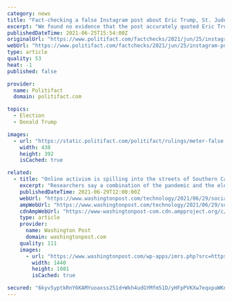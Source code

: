 ```yaml
---
category: news
title: "Fact-checking a false Instagram post about Eric Trump, St. Jude fundraising"
excerpt: "We found no evidence that the post accurately quoted Eric Trump. The Eric Trump Foundation raised $16.3 million for St. Jude, not $30 million as one Instagram post claimed. The foundation rebranded and restructured as Curetivity,"
publishedDateTime: 2021-06-25T15:54:00Z
originalUrl: "https://www.politifact.com/factchecks/2021/jun/25/instagram-posts/fact-checking-false-instagram-post-about-eric-trum/"
webUrl: "https://www.politifact.com/factchecks/2021/jun/25/instagram-posts/fact-checking-false-instagram-post-about-eric-trum/"
type: article
quality: 53
heat: -1
published: false

provider:
  name: Politifact
  domain: politifact.com

topics:
  - Election
  - Donald Trump

images:
  - url: "https://static.politifact.com/politifact/rulings/meter-false.jpg"
    width: 438
    height: 392
    isCached: true

related:
  - title: "Online activism is spilling into the streets of Southern California, sparking a post-Trump movement"
    excerpt: "Researchers say a combination of the pandemic and the election radicalized people and enabled right-leaning groups that were not previously aligned to find one another online — creating a mega-network that was often fueled by outrage and misinformation."
    publishedDateTime: 2021-06-29T12:00:00Z
    webUrl: "https://www.washingtonpost.com/technology/2021/06/29/social-media-california-right-trump/"
    ampWebUrl: "https://www.washingtonpost.com/technology/2021/06/29/social-media-california-right-trump/?outputType=amp"
    cdnAmpWebUrl: "https://www-washingtonpost-com.cdn.ampproject.org/c/s/www.washingtonpost.com/technology/2021/06/29/social-media-california-right-trump/?outputType=amp"
    type: article
    provider:
      name: Washington Post
      domain: washingtonpost.com
    quality: 111
    images:
      - url: "https://www.washingtonpost.com/wp-apps/imrs.php?src=https://arc-anglerfish-washpost-prod-washpost.s3.amazonaws.com/public/YO7NMVX4PVG5RL4LICS6GKJFDY.jpg&w=1440"
        width: 1440
        height: 1081
        isCached: true

secured: "6kyv5yptkRnY6KAMYuoaxss251d+Wkh4udGYMfm51D/yHFpPVKXw7eqxpuWKnHrcIcl/Adot24DslEqnzy2LztxDqDrguoJUKYgCZCI08eAjBSQPU5tJO9MSu17T3fTyS6zGXmtKLPIjD4s0d25kXFL8cZ4g0ePq0+PIonU7zj7oGRTLim7UsJvvJIkvOSuYHroJDxZZJd1/LlCXjpRIwi3kQ7qdYrup+ewyo5KXQEvClJMez7TT7BZepTQ7ySF8IEgDlJ7dxOq+9+goGdpwbRR4l7ugbSqFafgSeMi2sjLlnQB8Y4Ba9+sCUC2aadXG74ukuv/XmTQwwEIu01Jtf34wVfysLYsgK2DXlCwETLs=;1gldmcw1hlWf7j+SYnDoNg=="
---
```


